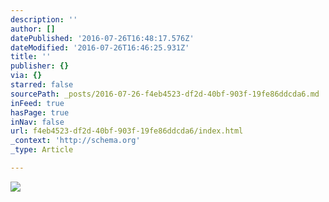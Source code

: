 ```yaml
---
description: ''
author: []
datePublished: '2016-07-26T16:48:17.576Z'
dateModified: '2016-07-26T16:46:25.931Z'
title: ''
publisher: {}
via: {}
starred: false
sourcePath: _posts/2016-07-26-f4eb4523-df2d-40bf-903f-19fe86ddcda6.md
inFeed: true
hasPage: true
inNav: false
url: f4eb4523-df2d-40bf-903f-19fe86ddcda6/index.html
_context: 'http://schema.org'
_type: Article

---
```

![](https://the-grid-user-content.s3-us-west-2.amazonaws.com/78beec8e-bc66-4b16-8742-01192233fcd3.jpg)